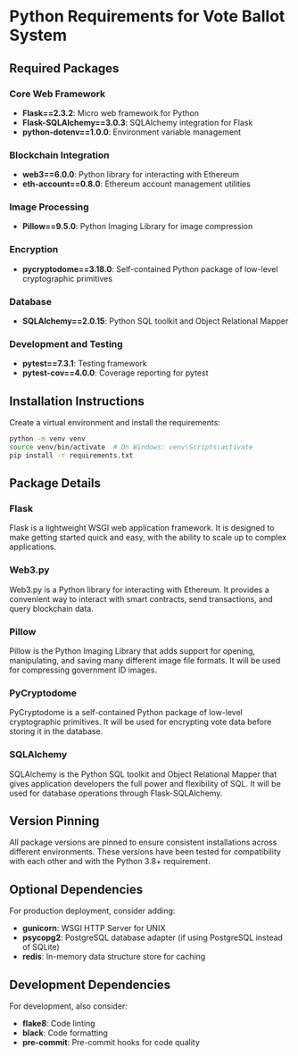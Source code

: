 # Python Requirements for Vote Ballot System

## Required Packages

### Core Web Framework
- **Flask==2.3.2**: Micro web framework for Python
- **Flask-SQLAlchemy==3.0.3**: SQLAlchemy integration for Flask
- **python-dotenv==1.0.0**: Environment variable management

### Blockchain Integration
- **web3==6.0.0**: Python library for interacting with Ethereum
- **eth-account==0.8.0**: Ethereum account management utilities

### Image Processing
- **Pillow==9.5.0**: Python Imaging Library for image compression

### Encryption
- **pycryptodome==3.18.0**: Self-contained Python package of low-level cryptographic primitives

### Database
- **SQLAlchemy==2.0.15**: Python SQL toolkit and Object Relational Mapper

### Development and Testing
- **pytest==7.3.1**: Testing framework
- **pytest-cov==4.0.0**: Coverage reporting for pytest

## Installation Instructions

Create a virtual environment and install the requirements:

```bash
python -m venv venv
source venv/bin/activate  # On Windows: venv\Scripts\activate
pip install -r requirements.txt
```

## Package Details

### Flask
Flask is a lightweight WSGI web application framework. It is designed to make getting started quick and easy, with the ability to scale up to complex applications.

### Web3.py
Web3.py is a Python library for interacting with Ethereum. It provides a convenient way to interact with smart contracts, send transactions, and query blockchain data.

### Pillow
Pillow is the Python Imaging Library that adds support for opening, manipulating, and saving many different image file formats. It will be used for compressing government ID images.

### PyCryptodome
PyCryptodome is a self-contained Python package of low-level cryptographic primitives. It will be used for encrypting vote data before storing it in the database.

### SQLAlchemy
SQLAlchemy is the Python SQL toolkit and Object Relational Mapper that gives application developers the full power and flexibility of SQL. It will be used for database operations through Flask-SQLAlchemy.

## Version Pinning

All package versions are pinned to ensure consistent installations across different environments. These versions have been tested for compatibility with each other and with the Python 3.8+ requirement.

## Optional Dependencies

For production deployment, consider adding:
- **gunicorn**: WSGI HTTP Server for UNIX
- **psycopg2**: PostgreSQL database adapter (if using PostgreSQL instead of SQLite)
- **redis**: In-memory data structure store for caching

## Development Dependencies

For development, also consider:
- **flake8**: Code linting
- **black**: Code formatting
- **pre-commit**: Pre-commit hooks for code quality